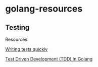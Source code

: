 # golang-resources


## Testing
Resources:

   [Writing tests quickly](https://www.kaznacheev.me/posts/en/how-i-write-my-unit-tests-in-go-quickly/)
   
   [Test Driven Development (TDD) in Golang](https://www.youtube.com/playlist?list=PLtFquUj7IL8VpSL98BTvl3lnD8HS4NGlA)
